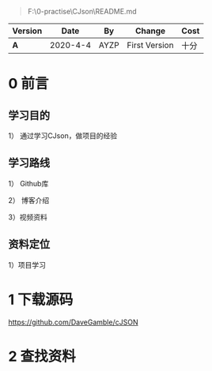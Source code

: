 >  F:\0-practise\CJson\README.md

| Version | Date     | By   | Change        | Cost |
| ------- | -------- | ---- | ------------- | ---- |
| **A**   | 2020-4-4 | AYZP | First Version | 十分 |

# 0 前言

## 学习目的

1） 通过学习CJson，做项目的经验

## 学习路线

1） Github库

2） 博客介绍

3）视频资料

## 资料定位

1）项目学习

# 1 下载源码

<https://github.com/DaveGamble/cJSON>

# 2 查找资料

